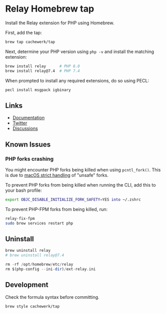 # Relay Homebrew tap

Install the Relay extension for PHP using Homebrew.

First, add the tap:

```bash
brew tap cachewerk/tap
```

Next, determine your PHP version using `php -v` and install the matching extension:

```bash
brew install relay      # PHP 8.0
brew install relay@7.4  # PHP 7.4
```

When prompted to install any required extensions, do so using PECL:

```bash
pecl install msgpack igbinary
```

## Links

- [Documentation](https://relaycache.com/docs)
- [Twitter](https://twitter.com/RelayCache)
- [Discussions](https://github.com/cachewerk/relay/discussions)

## Known Issues

### PHP forks crashing

You might encounter PHP forks being killed when using `pcntl_fork()`. This is due to [macOS strict handling](https://www.wefearchange.org/2018/11/forkmacos.rst.html) of "unsafe" forks.

To prevent PHP forks from being killed when running the CLI, add this to your bash profile: 

```bash
export OBJC_DISABLE_INITIALIZE_FORK_SAFETY=YES into ~/.zshrc
```

To prevent PHP-FPM forks from being killed, run:

```bash
relay-fix-fpm
sudo brew services restart php
```

## Uninstall

```php
brew uninstall relay
# brew uninstall relay@7.4

rm -rf /opt/homebrew/etc/relay
rm $(php-config --ini-dir)/ext-relay.ini
```

## Development

Check the formula syntax before committing.

```bash
brew style cachewerk/tap
```
